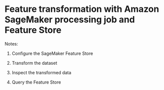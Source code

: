 # Feature transformation with Amazon SageMaker processing job and Feature Store

Notes:

1. Configure the SageMaker Feature Store

2. Transform the dataset

3. Inspect the transformed data

4. Query the Feature Store
